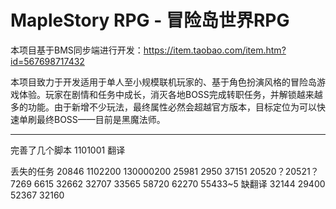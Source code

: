 # MapleStory RPG - 冒险岛世界RPG

本项目基于BMS同步端进行开发：https://item.taobao.com/item.htm?id=567698717432

本项目致力于开发适用于单人至小规模联机玩家的、基于角色扮演风格的冒险岛游戏体验。玩家在剧情和任务中成长，消灭各地BOSS完成转职任务，并解锁越来越多的功能。由于新增不少玩法，最终属性必然会超越官方版本，目标定位为可以快速单刷最终BOSS——目前是黑魔法师。

---
完善了几个脚本
1101001 翻译

丢失的任务
20846  1102200  130000200
25981
2950
37151
20520？20521？
7269
6615
32662
32707
33565
58720
62270
55433~5
缺翻译
32144
29400
52367
32160
